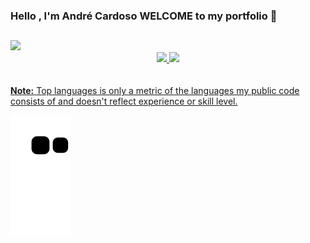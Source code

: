###  Hello , I'm André Cardoso WELCOME to my portfolio 👋
  ##
<img  src="https://user-images.githubusercontent.com/33385274/174922751-bb0924a6-f31f-4ce8-aeb1-e1ba6b3cf98a.png">

<div  align="center">
  <a href = "https://www.linkedin.com/in/andr%C3%A9-cardoso-718592a7/">
    <img heigth ="180em" src="https://github-readme-stats.vercel.app/api?username=andredarc&show_icons=true&theme=chartreuse-dark">
    <img height="180em" src="https://github-readme-stats.vercel.app/api/top-langs/?username=andredarc&layout=compact&langs_count=7&theme=chartreuse-dark">
</div>
  <br>
  <br>
  <b>Note:</b> Top languages is only a metric of the languages my public code consists of and doesn't reflect experience or skill level.
  
  ![Snake animation](https://github.com/andredarc/andredarc/blob/output/github-contribution-grid-snake.svg)
 

<!--
**andredarc/andredarc** is a ✨ _special_ ✨ repository because its `README.md` (this file) appears on your GitHub profile.

Here are some ideas to get you started:

- 🔭 I’m currently working on ...
- 🌱 I’m currently learning ...
- 👯 I’m looking to collaborate on ...
- 🤔 I’m looking for help with ...
- 💬 Ask me about ...![github-contribution-grid-snake](https://user-images.githubusercontent.com/33385274/174928122-733995a9-3711-43bc-91af-53d6c6a6baae.gif)

- 📫 How to reach me: ...
- 😄 Pronouns: ...
- ⚡ Fun fact: ...
-->
